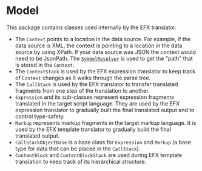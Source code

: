# Model

This package contains classes used internally by the EFX translator.

* The `Context` points to a location in the data source. For example, if the data source is XML, the context is pointing to a location in the data source by using XPath. If your data source was JSON the context would need to be JsonPath. The [`SymbolResolver`](../interfaces/SymbolResolver.java) is used to get the "path" that is stored in the `Context`.
* The `ContextStack` is used by the EFX expression translator to keep track of `Context` changes as it walks through the parse tree.  
* The `CallStack` is used by the EFX translator to transfer translated fragments from one step of the translation to another.
* `Expression` and its sub-classes represent expression fragments translated in the target script language. They are used by the EFX expression translator to gradually built the final translated output and to control type-safety.
* `Markup` represents markup fragments in the target markup language. It is used by the EFX template translator to gradually build the final translated output.  
* `CallStackObjectBase` is a base class for `Expression` and `Markup` (a base type for data that can be placed in the `CallStack`).
* `ContentBlock` and `ContentBlockStack` are used during EFX template translation to keep track of its hierarchical structure.